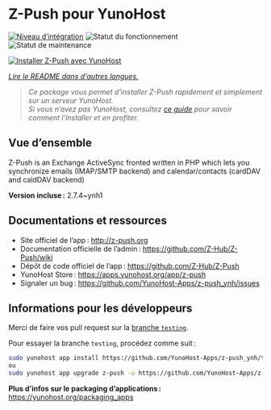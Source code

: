 <!--
Nota bene : ce README est automatiquement généré par <https://github.com/YunoHost/apps/tree/master/tools/readme_generator>
Il NE doit PAS être modifié à la main.
-->

# Z-Push pour YunoHost

[![Niveau d’intégration](https://dash.yunohost.org/integration/z-push.svg)](https://ci-apps.yunohost.org/ci/apps/z-push/) ![Statut du fonctionnement](https://ci-apps.yunohost.org/ci/badges/z-push.status.svg) ![Statut de maintenance](https://ci-apps.yunohost.org/ci/badges/z-push.maintain.svg)

[![Installer Z-Push avec YunoHost](https://install-app.yunohost.org/install-with-yunohost.svg)](https://install-app.yunohost.org/?app=z-push)

*[Lire le README dans d'autres langues.](./ALL_README.md)*

> *Ce package vous permet d’installer Z-Push rapidement et simplement sur un serveur YunoHost.*  
> *Si vous n’avez pas YunoHost, consultez [ce guide](https://yunohost.org/install) pour savoir comment l’installer et en profiter.*

## Vue d’ensemble

Z-Push is an Exchange ActiveSync fronted written in PHP which lets you synchronize emails (IMAP/SMTP backend) and calendar/contacts (cardDAV and caldDAV backend)


**Version incluse :** 2.7.4~ynh1
## Documentations et ressources

- Site officiel de l’app : <http://z-push.org>
- Documentation officielle de l’admin : <https://github.com/Z-Hub/Z-Push/wiki>
- Dépôt de code officiel de l’app : <https://github.com/Z-Hub/Z-Push>
- YunoHost Store : <https://apps.yunohost.org/app/z-push>
- Signaler un bug : <https://github.com/YunoHost-Apps/z-push_ynh/issues>

## Informations pour les développeurs

Merci de faire vos pull request sur la [branche `testing`](https://github.com/YunoHost-Apps/z-push_ynh/tree/testing).

Pour essayer la branche `testing`, procédez comme suit :

```bash
sudo yunohost app install https://github.com/YunoHost-Apps/z-push_ynh/tree/testing --debug
ou
sudo yunohost app upgrade z-push -u https://github.com/YunoHost-Apps/z-push_ynh/tree/testing --debug
```

**Plus d’infos sur le packaging d’applications :** <https://yunohost.org/packaging_apps>
